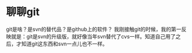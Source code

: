 # 聊聊git

git是啥？是svn的替代品？是github上的软件？
我刚接触git的时候，我的第一反映就是：git是svn的升级版，就好像当年svn替代了cvs一样。知道自己用了之后，才知道git这东西和svn一点儿也不一样。
